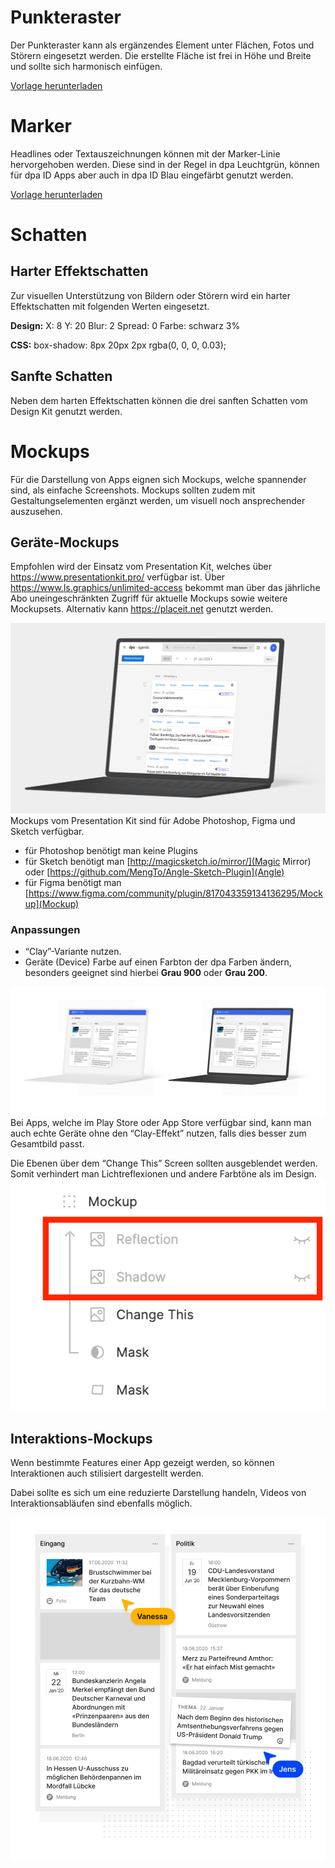 # Punkteraster
Der Punkteraster kann als ergänzendes Element unter Flächen, Fotos und Störern eingesetzt werden. Die erstellte Fläche ist frei in Höhe und Breite und sollte sich harmonisch einfügen.

[Vorlage herunterladen](Punkteraster.zip)

# Marker
Headlines oder Textauszeichnungen können mit der Marker-Linie hervorgehoben werden. 
Diese sind in der Regel in dpa Leuchtgrün, können für dpa ID Apps aber auch in dpa ID Blau eingefärbt genutzt werden.

[Vorlage herunterladen](Marker.zip)

# Schatten
## Harter Effektschatten

Zur visuellen Unterstützung von Bildern oder Störern wird ein harter Effektschatten mit folgenden Werten eingesetzt.

__Design:__ X: 8 Y: 20 Blur: 2 Spread: 0 Farbe: schwarz 3%

__CSS:__ box-shadow: 8px 20px 2px rgba(0, 0, 0, 0.03);


## Sanfte Schatten

Neben dem harten Effektschatten können die drei sanften Schatten vom Design Kit genutzt werden.

# Mockups
Für die Darstellung von Apps eignen sich Mockups, welche spannender sind, als einfache Screenshots. Mockups sollten zudem mit Gestaltungselementen ergänzt werden, um visuell noch ansprechender auszusehen.

## Geräte-Mockups
Empfohlen wird der Einsatz vom Presentation Kit, welches über <https://www.presentationkit.pro/> verfügbar ist. Über <https://www.ls.graphics/unlimited-access> bekommt man über das jährliche Abo uneingeschränkten Zugriff für aktuelle Mockups sowie weitere Mockupsets. Alternativ kann <https://placeit.net> genutzt werden.

![Mockup Beispiel](MockupExample.png)
Mockups vom Presentation Kit sind für Adobe Photoshop, Figma und Sketch verfügbar.

- für Photoshop benötigt man keine Plugins
- für Sketch benötigt man [http://magicsketch.io/mirror/](Magic Mirror) oder [https://github.com/MengTo/Angle-Sketch-Plugin](Angle)
- für Figma benötigt man [https://www.figma.com/community/plugin/817043359134136295/Mockup](Mockup)

### Anpassungen
- “Clay”-Variante nutzen. 
- Geräte (Device) Farbe auf einen Farbton der dpa Farben ändern, besonders geeignet sind hierbei __Grau 900__ oder __Grau 200__.

![Mockup Beispiel](MockupExample2.png)
Bei Apps, welche im Play Store oder App Store verfügbar sind, kann man auch echte Geräte ohne den “Clay-Effekt” nutzen, falls dies besser zum Gesamtbild passt.

Die Ebenen über dem “Change This” Screen sollten ausgeblendet werden. Somit verhindert man Lichtreflexionen und andere Farbtöne als im Design.
![ExplanationLayerView](ExplanationLayerView.png)

## Interaktions-Mockups
Wenn bestimmte Features einer App gezeigt werden, so können Interaktionen auch stilisiert dargestellt werden.

Dabei sollte es sich um eine reduzierte Darstellung handeln, Videos von Interaktionsabläufen sind ebenfalls möglich.

![MockupInteraction](MockupInteraction.png)

